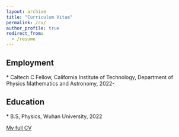 ```yaml
---
layout: archive
title: "Curriculum Vitae"
permalink: /cv/
author_profile: true
redirect_from:
  - /resume
---
```


<h2>Employment</h2>  
* Caltech C Fellow, California Institute of Technology, Department of Physics Mathematics and Astronomy, 2022-


<h2>Education</h2>  
* B.S, Physics, Wuhan University, 2022

<span style="color:#5DADE2">[My full CV](https://yuanzeding.github.io/files/cv-yzding.pdf)</span>




